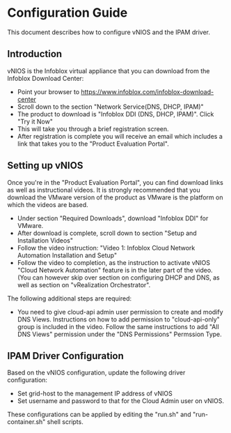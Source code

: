 Configuration Guide
===================
This document describes how to configure vNIOS and the IPAM driver.

Introduction
------------
vNIOS is the Infoblox virtual appliance that you can download from the Infoblox Download Center:

- Point your browser to https://www.infoblox.com/infoblox-download-center
- Scroll down to the section "Network Service(DNS, DHCP, IPAM)"
- The product to download is "Infoblox DDI (DNS, DHCP, IPAM)". Click "Try it Now"
- This will take you through a brief registration screen.
- After registration is complete you will receive an email which includes a link that takes you to the "Product Evaluation Portal".    

Setting up vNIOS
----------------
Once you're in the "Product Evaluation Portal", you can find download links as well as instructional videos. It is
strongly recommended that you download the VMware version of the product as VMware is the platform on which the videos
are based.

- Under section "Required Downloads", download "Infoblox DDI" for VMware.
- After download is complete, scroll down to section "Setup and Installation Videos"
- Follow the video instruction: "Video 1: Infoblox Cloud Network Automation Installation and Setup"
- Follow the video to completion, as the instruction to activate vNIOS "Cloud Network Automation" feature is in the later part of the video. (You can however skip over section on configuring DHCP and DNS, as well as section on "vRealization Orchestrator".

The following additional steps are required:
- You need to give cloud-api admin user permission to create and modify DNS Views. Instructions on how to add permission to "cloud-api-only" group is included in the video. Follow the same instructions to add "All DNS Views" permission under the "DNS Permissions" Permssion Type.

IPAM Driver Configuration
-------------------------
Based on the vNIOS configuration, update the following driver configuration:
- Set grid-host to the management IP address of vNIOS
- Set username and password to that for the Cloud Admin user on vNIOS.

These configurations can be applied by editing the "run.sh" and "run-container.sh" shell scripts. 


